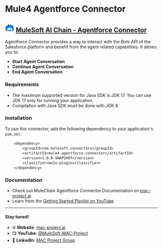 # Mule4 Agentforce Connector

## <img src="icon/icon.svg" width="6%" alt="banner"> [MuleSoft AI Chain - Agentforce Connector](https://mac-project.ai/docs/einstein-ai)

Agentforce Connector provides a way to interact with the _Bots API_ of the Salesforce platform and benefit from the agent related capabilities. It allows you to:
- **Start Agent Conversation**
- **Continue Agent Conversation**
- **End Agent Conversation**

### Requirements

- The maximum supported version for Java SDK is JDK 17. You can use JDK 17 only for running your application.
- Compilation with Java SDK must be done with JDK 8.


### Installation
To use this connector, add the following dependency to your application's `pom.xml`:

```
	<dependency>
		<groupId>com.mulesoft.connectors</groupId>
		<artifactId>mule4-agentforce-connector</artifactId>
		<version>1.0.0-SNAPSHOT</version>
		<classifier>mule-plugin</classifier>		
	</dependency>
```

### Documentation
- Check out MuleChain Agentforce Connector Documentation on [mac-project.ai](https://mac-project.ai/docs/einstein-ai)
- Learn from the [Getting Started Playlist on YouTube](https://www.youtube.com/playlist?list=PLnuJGpEBF6ZAV1JfID1SRKN6OmGORvgv6)

---

#### Stay tuned!

- 🌐 **Website**: [mac-project.ai](https://mac-project.ai)
- 📺 **YouTube**: [@MuleSoft-MAC-Project](https://www.youtube.com/@MuleSoft-MAC-Project)
- 💼 **LinkedIn**: [MAC Project Group](https://lnkd.in/gW3eZrbF)



